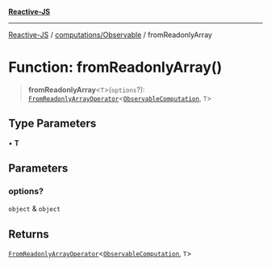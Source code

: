 [**Reactive-JS**](../../../README.md)

***

[Reactive-JS](../../../README.md) / [computations/Observable](../README.md) / fromReadonlyArray

# Function: fromReadonlyArray()

> **fromReadonlyArray**\<`T`\>(`options`?): [`FromReadonlyArrayOperator`](../../type-aliases/FromReadonlyArrayOperator.md)\<[`ObservableComputation`](../interfaces/ObservableComputation.md), `T`\>

## Type Parameters

• **T**

## Parameters

### options?

`object` & `object`

## Returns

[`FromReadonlyArrayOperator`](../../type-aliases/FromReadonlyArrayOperator.md)\<[`ObservableComputation`](../interfaces/ObservableComputation.md), `T`\>
